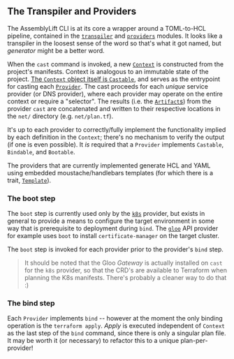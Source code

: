 The Transpiler and Providers
-----------------------------

The AssemblyLift CLI is at its core a wrapper around a TOML-to-HCL pipeline, contained in the [`transpiler`](../cli/src/transpiler) 
and [`providers`](../cli/src/providers) modules. It looks like a transpiler in the loosest sense of the word so that's what it 
got named, but _generator_ might be a better word.

When the `cast` command is invoked, a new [`Context`](../cli/src/transpiler/context.rs) is constructed from the project's 
manifests. Context is analogous to an immutable state of the project. 
[The `Context` object itself is `Castable`](../cli/src/transpiler/context.rs#L183), and serves as the entrypoint 
for casting each [`Provider`](../cli/src/providers/mod.rs#L57). The cast proceeds for each _unique_ service provider (or DNS provider), where each provider 
may operate on the entire context or require a "selector". The results (i.e. the [`Artifact`s](../cli/src/transpiler/mod.rs#L51)) from the provider `cast` are concatenated and written 
to their respective locations in the `net/` directory (e.g. `net/plan.tf`).

It's up to each provider to correctly/fully implement the functionality implied by each definition in the `Context`; there's 
no mechanism to verify the output (if one is even possible). It _is_ required that a `Provider` implements `Castable`, 
`Bindable`, and `Bootable`.

The providers that are currently implemented generate HCL and YAML using embedded moustache/handlebars templates 
(for which there is a trait, [`Template`](../cli/src/transpiler/mod.rs#L40)).

### The boot step
The `boot` step is currently used only by the [`k8s`](../cli/src/providers/k8s.rs) provider, but exists in general to provide a means to configure the 
target environment in some way that is prerequisite to deployment during `bind`. The [`gloo`](../cli/src/providers/gloo/mod.rs) API provider for example uses 
`boot` to install `certificate-manager` on the target cluster. 

The `boot` step is invoked for each provider prior to the provider's `bind` step.

> It should be noted that the Gloo _Gateway_ is actually installed on `cast` for the `k8s` provider, so that the 
> CRD's are available to Terraform when planning the K8s manifests. There's probably a cleaner way to do that :)

### The bind step
Each `Provider` implements `bind` -- however at the moment the only binding operation is the `terraform apply`. _Apply_
is executed independent of `Context` as the last step of the `bind` command, since there is only a singular plan file. 
It may be worth it (or necessary) to refactor this to a unique plan-per-provider!